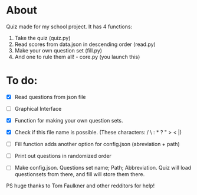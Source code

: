 # About
Quiz made for my school project. It has 4 functions:
1. Take the quiz (quiz.py)
2. Read scores from data.json in descending order (read.py)
3. Make your own question set (fill.py)
4. And one to rule them all! - core.py (you launch this)

# To do:
- [x] Read questions from json file
- [ ] Graphical Interface
- [x] Function for making your own question sets.
- [x] Check if this file name is possible. (These characters: / \ : * ? " > < |)
- [ ] Fill function adds another option for config.json (abreviation + path)
- [ ] Print out questions in randomized order
- [ ] Make config.json. Questions set name; Path; Abbreviation. Quiz will load questionsets from there, and fill will store them there. 


PS huge thanks to Tom Faulkner and other redditors for help!